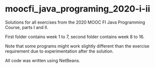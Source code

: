 # moocfi_java_programing_2020-i-ii
Solutions for all exercises from the 2020 MOOC FI Java Programming Course, parts I and II.

First folder contains week 1 to 7, second folder contains week 8 to 16. 

Note that some programs might work slightly different than the exercise requirement due to experimentation after the solution.

All code was written using NetBeans.
